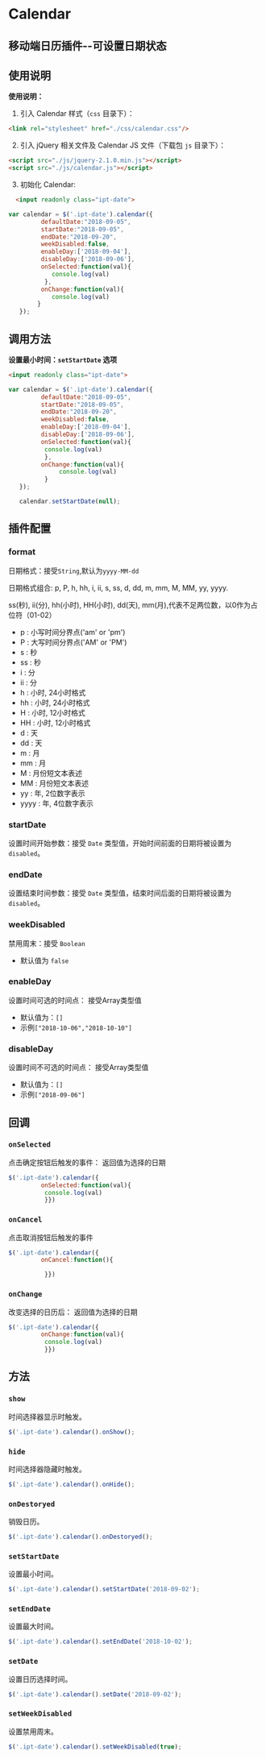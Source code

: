 # Calendar
移动端日历插件--可设置日期状态
---

## 使用说明


**使用说明：**


1. 引入 Calendar 样式（`css` 目录下）：

  ```html
  <link rel="stylesheet" href="./css/calendar.css"/>
  ```

2. 引入 jQuery 相关文件及 Calendar JS 文件（下载包 `js` 目录下）：

  ```html
  <script src="./js/jquery-2.1.0.min.js"></script>
  <script src="./js/calendar.js"></script>
  ```

3. 初始化 Calendar:

  ```html
    <input readonly class="ipt-date">
  ```
  ```javascript
  var calendar = $('.ipt-date').calendar({
           defaultDate:"2018-09-05",
           startDate:"2018-09-05",
           endDate:"2018-09-20",
           weekDisabled:false,
           enableDay:['2018-09-04'],
           disableDay:['2018-09-06'],
           onSelected:function(val){
     	      console.log(val)
            },
           onChange:function(val){
  		      console.log(val)
  	      }
     });
  ```

## 调用方法

**设置最小时间：`setStartDate` 选项**

```html
<input readonly class="ipt-date">
```
```javascript
var calendar = $('.ipt-date').calendar({
         defaultDate:"2018-09-05",
         startDate:"2018-09-05",
         endDate:"2018-09-20",
         weekDisabled:false,
         enableDay:['2018-09-04'],
         disableDay:['2018-09-06'],
         onSelected:function(val){
   	      console.log(val)
          },
         onChange:function(val){
		      console.log(val)
	      }
   });

   calendar.setStartDate(null);
```


## 插件配置


### format

日期格式：接受`String`,默认为`yyyy-MM-dd`

日期格式组合: p, P, h, hh, i, ii, s, ss, d, dd, m, mm, M, MM, yy, yyyy.

ss(秒), ii(分), hh(小时), HH(小时), dd(天), mm(月),代表不足两位数，以0作为占位符（01-02）

* p : 小写时间分界点('am' or 'pm')
* P : 大写时间分界点('AM' or 'PM')
* s : 秒
* ss : 秒
* i : 分
* ii : 分
* h : 小时, 24小时格式
* hh : 小时, 24小时格式
* H : 小时, 12小时格式
* HH : 小时, 12小时格式
* d : 天
* dd : 天
* m : 月
* mm : 月
* M : 月份短文本表述
* MM : 月份短文本表述
* yy : 年, 2位数字表示
* yyyy : 年, 4位数字表示


### startDate

设置时间开始参数：接受 `Date` 类型值，开始时间前面的日期将被设置为 `disabled`。

### endDate

设置结束时间参数：接受 `Date` 类型值，结束时间后面的日期将被设置为 `disabled`。

### weekDisabled

禁用周末：接受 `Boolean`

- 默认值为 `false`

### enableDay

设置时间可选的时间点： 接受Array类型值
- 默认值为：`[]`
- 示例`["2018-10-06","2018-10-10"]`

### disableDay

设置时间不可选的时间点： 接受Array类型值
- 默认值为：`[]`
- 示例`["2018-09-06"]`

## 回调

### `onSelected`
点击确定按钮后触发的事件： 返回值为选择的日期

```javascript
$('.ipt-date').calendar({
         onSelected:function(val){
   	      console.log(val)
          }})
```

### `onCancel`
点击取消按钮后触发的事件

```javascript
$('.ipt-date').calendar({
         onCancel:function(){

          }})
```

### `onChange`
改变选择的日历后： 返回值为选择的日期

```javascript
$('.ipt-date').calendar({
         onChange:function(val){
   	      console.log(val)
          }})
```

## 方法

### `show`

时间选择器显示时触发。

```javascript
$('.ipt-date').calendar().onShow();
```

### `hide`

时间选择器隐藏时触发。

```javascript
$('.ipt-date').calendar().onHide();
```

### `onDestoryed`

销毁日历。

```javascript
$('.ipt-date').calendar().onDestoryed();
```

### `setStartDate`

设置最小时间。

```javascript
$('.ipt-date').calendar().setStartDate('2018-09-02');
```

### `setEndDate`

设置最大时间。

```javascript
$('.ipt-date').calendar().setEndDate('2018-10-02');
```


### `setDate`

设置日历选择时间。

```javascript
$('.ipt-date').calendar().setDate('2018-09-02');
```


### `setWeekDisabled`

设置禁用周末。

```javascript
$('.ipt-date').calendar().setWeekDisabled(true);
```


